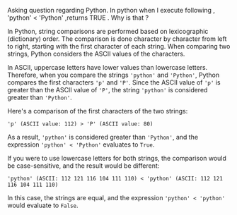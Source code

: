 Asking question regarding Python. In python when I execute following ,  'python'  <  'Python'  ,returns TRUE . Why is that ?

In Python, string comparisons are performed based on lexicographic (dictionary) order. The comparison is done character by character from left to right, starting with the first character of each string. When comparing two strings, Python considers the ASCII values of the characters.

In ASCII, uppercase letters have lower values than lowercase letters. Therefore, when you compare the strings `'python'` and `'Python'`, Python compares the first characters `'p'` and `'P'`. Since the ASCII value of `'p'` is greater than the ASCII value of `'P'`, the string `'python'` is considered greater than `'Python'`.

Here's a comparison of the first characters of the two strings:

```
'p' (ASCII value: 112) > 'P' (ASCII value: 80)
```

As a result, `'python'` is considered greater than `'Python'`, and the expression `'python' < 'Python'` evaluates to `True`.

If you were to use lowercase letters for both strings, the comparison would be case-sensitive, and the result would be different:

```
'python' (ASCII: 112 121 116 104 111 110) < 'python' (ASCII: 112 121 116 104 111 110)
```

In this case, the strings are equal, and the expression `'python' < 'python'` would evaluate to `False`.